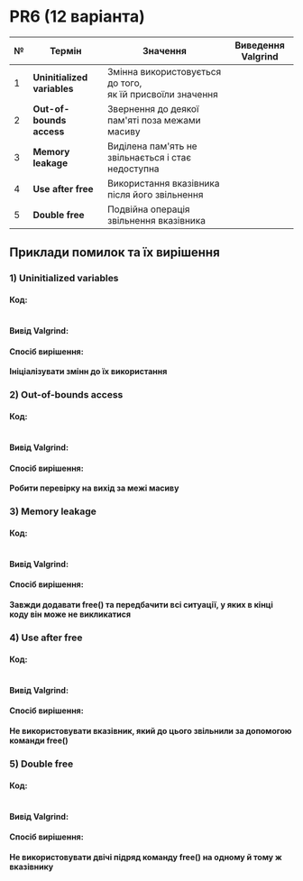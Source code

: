 # PR6 (12 варіанта)

| № |    Термін    |    Значення    |  Виведення Valgrind  |
|---|--------------|----------------|----------------------|
|1|**Uninitialized variables**|Змінна використовується до того,<br> як їй присвоїли значення||
|2|**Out-of-bounds access**|Звернення до деякої пам'яті поза межами<br> масиву||
|3|**Memory leakage**|Виділена пам'ять не звільнається і стає недоступна||
|4|**Use after free**|Використання вказівника після його звільнення||
|5|**Double free**|Подвійна операція звільнення вказівника||

## Приклади помилок та їх вирішення
### 1) Uninitialized variables
#### Код:
```

```
#### Вивід Valgrind:

#### Спосіб вирішення:
**Ініціалізувати змінн до їх використання**

### 2) Out-of-bounds access
#### Код:
```

```
#### Вивід Valgrind:

#### Спосіб вирішення:
**Робити перевірку на вихід за межі масиву**

### 3) Memory leakage
#### Код:
```

```
#### Вивід Valgrind:

#### Спосіб вирішення:
**Завжди додавати free() та передбачити всі ситуації, у яких в кінці коду він може не викликатися**

### 4) Use after free
#### Код:
```

```
#### Вивід Valgrind:

#### Спосіб вирішення:
**Не використовувати вказівник, який до цього звільнили за допомогою команди free()**

### 5) Double free
#### Код:
```

```
#### Вивід Valgrind:

#### Спосіб вирішення:
**Не використовувати двічі підряд команду free() на одному й тому ж вказівнику**
